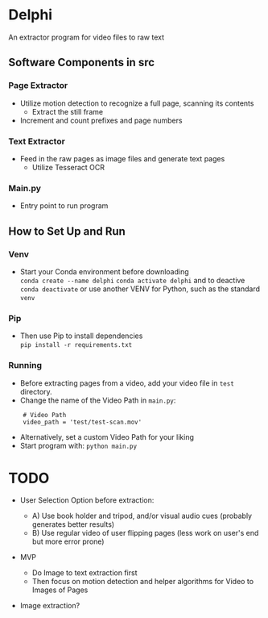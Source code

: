 # Delphi
An extractor program for video files to raw text

## Software Components in src

### Page Extractor
- Utilize motion detection to recognize a full page, scanning its contents
  - Extract the still frame
- Increment and count prefixes and page numbers

### Text Extractor
- Feed in the raw pages as image files and generate text pages
  - Utilize Tesseract OCR

### Main.py
- Entry point to run program

## How to Set Up and Run

### Venv
- Start your Conda environment before downloading <br>
```conda create --name delphi```
```conda activate delphi```
and to deactive
```conda deactivate```
or use another VENV for Python, such as the standard `venv`

### Pip
- Then use Pip to install dependencies <br>
`pip install -r requirements.txt`

### Running
- Before extracting pages from a video, add your video file in `test` directory.
- Change the name of the Video Path in `main.py`:
```
    # Video Path
    video_path = 'test/test-scan.mov'
```
- Alternatively, set a custom Video Path for your liking
- Start program with: ```python main.py```


# TODO
- User Selection Option before extraction:
  - A) Use book holder and tripod, and/or visual audio cues (probably generates better results)
  - B) Use regular video of user flipping pages (less work on user's end but more error prone)

- MVP
  - Do Image to text extraction first 
  - Then focus on motion detection and helper algorithms for Video to Images of Pages

- Image extraction?

